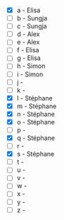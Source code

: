 * [x] a - Elisa 
* [ ] b - Sungja 
* [ ] c - Sungja 
* [ ] d - Alex 
* [ ] e - Alex 
* [ ] f - Elisa 
* [ ] g - Elisa 
* [ ] h - Simon 
* [ ] i - Simon 
* [ ] j - 
* [ ] k - 
* [x] l - Stéphane
* [x] m - Stéphane
* [x] n - Stéphane
* [x] o - Stéphane
* [ ] p - 
* [x] q - Stéphane
* [ ] r - 
* [x] s - Stéphane
* [ ] t - 
* [ ] u - 
* [ ] v - 
* [ ] w - 
* [ ] x - 
* [ ] y - 
* [ ] z -
